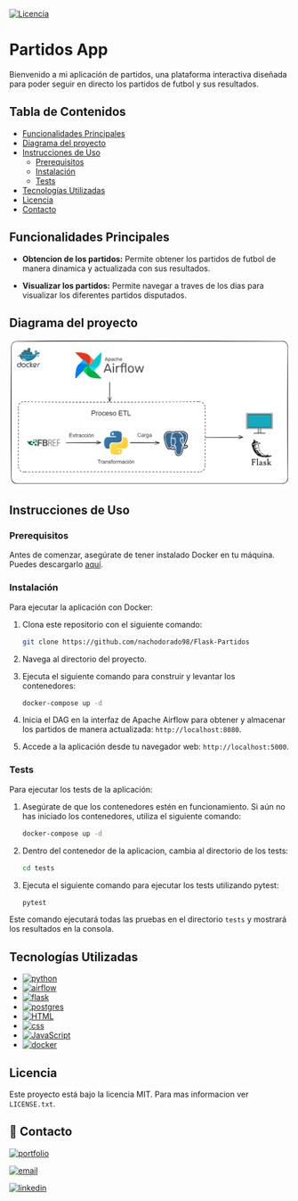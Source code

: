 [![Licencia](https://img.shields.io/badge/Licencia-MIT-blue.svg)](LICENSE)

# Partidos App

Bienvenido a mi aplicación de partidos, una plataforma interactiva diseñada para poder seguir en directo los partidos de futbol y sus resultados.

## Tabla de Contenidos
- [Funcionalidades Principales](#funcionalidades-principales)
- [Diagrama del proyecto](#diagrama-del-proyecto)
- [Instrucciones de Uso](#instrucciones-de-uso)
  - [Prerequisitos](#prerequisitos)
  - [Instalación](#instalación)
  - [Tests](#tests)
- [Tecnologías Utilizadas](#tecnologias-utilizadas)
- [Licencia](#licencia)
- [Contacto](#contacto)

## Funcionalidades Principales

- **Obtencion de los partidos:** Permite obtener los partidos de futbol de manera dinamica y actualizada con sus resultados.

- **Visualizar los partidos:** Permite navegar a traves de los dias para visualizar los diferentes partidos disputados.

## Diagrama del proyecto

![Diagrama](./diagrama/diagrama.png)

## Instrucciones de Uso

### Prerequisitos

Antes de comenzar, asegúrate de tener instalado Docker en tu máquina. Puedes descargarlo [aquí](https://www.docker.com/get-started).

### Instalación

Para ejecutar la aplicación con Docker:

1. Clona este repositorio con el siguiente comando:

    ```bash
    git clone https://github.com/nachodorado98/Flask-Partidos
    ```

2. Navega al directorio del proyecto.

3. Ejecuta el siguiente comando para construir y levantar los contenedores:

    ```bash
    docker-compose up -d
    ```

4. Inicia el DAG en la interfaz de Apache Airflow para obtener y almacenar los partidos de manera actualizada: `http://localhost:8080`.

5. Accede a la aplicación desde tu navegador web: `http://localhost:5000`.

### Tests

Para ejecutar los tests de la aplicación:

1. Asegúrate de que los contenedores estén en funcionamiento. Si aún no has iniciado los contenedores, utiliza el siguiente comando:

    ```bash
    docker-compose up -d
    ```

2. Dentro del contenedor de la aplicacion, cambia al directorio de los tests:

    ```bash
    cd tests
    ```

3. Ejecuta el siguiente comando para ejecutar los tests utilizando pytest:

    ```bash
    pytest
    ```

Este comando ejecutará todas las pruebas en el directorio `tests` y mostrará los resultados en la consola.


## Tecnologías Utilizadas

- [![python](https://img.shields.io/badge/Python-FFD43B?style=for-the-badge&logo=python&logoColor=blue)](https://www.python.org/)
- [![airflow](https://img.shields.io/badge/Airflow-017CEE?style=for-the-badge&logo=Apache%20Airflow&logoColor=white)](https://airflow.apache.org/)
- [![flask](https://img.shields.io/badge/Flask-000000?style=for-the-badge&logo=flask&logoColor=white)](https://flask.palletsprojects.com/)
- [![postgres](https://img.shields.io/badge/PostgreSQL-316192?style=for-the-badge&logo=postgresql&logoColor=white)](https://www.postgresql.org/)
- [![HTML](https://img.shields.io/badge/HTML5-E34F26?style=for-the-badge&logo=html5&logoColor=white)](https://developer.mozilla.org/en-US/docs/Web/HTML)
- [![css](https://img.shields.io/badge/CSS3-1572B6?style=for-the-badge&logo=css3&logoColor=white)](https://developer.mozilla.org/en-US/docs/Web/CSS)
- [![JavaScript](https://img.shields.io/badge/JavaScript-323330?style=for-the-badge&logo=javascript&logoColor=F7DF1E)](https://developer.mozilla.org/en-US/docs/Web/JavaScript)
- [![docker](https://img.shields.io/badge/Docker-2CA5E0?style=for-the-badge&logo=docker&logoColor=white)](https://www.docker.com/)
## Licencia

Este proyecto está bajo la licencia MIT. Para mas informacion ver `LICENSE.txt`.
## 🔗 Contacto
[![portfolio](https://img.shields.io/badge/proyecto-000?style=for-the-badge&logo=ko-fi&logoColor=white)](https://github.com/nachodorado98/Flask-Partidos)

[![email](https://img.shields.io/badge/Gmail-D14836?style=for-the-badge&logo=gmail&logoColor=white)](mailto:natxo98@gmail.com)

[![linkedin](https://img.shields.io/badge/linkedin-0A66C2?style=for-the-badge&logo=linkedin&logoColor=white)](https://www.linkedin.com/in/nacho-dorado-ruiz-339209237/)
